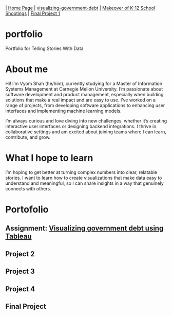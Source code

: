 | [Home Page](https://vyom555.github.io/portfolio/) | [visualizing-government-debt](https://vyom555.github.io/portfolio/dataviz2) | [Makeover of K-12 School Shootings](https://vyom555.github.io/portfolio/MakeoverMonday) | [Final Project 1](https://vyom555.github.io/portfolio/finalProject)

# portfolio
Portfolio for Telling Stories With Data 

# About me
Hi! I’m Vyom Shah (he/him), currently studying for a Master of Information Systems Management at Carnegie Mellon University. I’m passionate about software development and product management, especially when building solutions that make a real impact and are easy to use. I’ve worked on a range of projects, from developing software applications to enhancing user interfaces and implementing machine learning models.

I’m always curious and love diving into new challenges, whether it’s creating interactive user interfaces or designing backend integrations. I thrive in collaborative settings and am excited about joining teams where I can learn, contribute, and grow.

# What I hope to learn
I’m hoping to get better at turning complex numbers into clear, relatable stories. I want to learn how to create visualizations that make data easy to understand and meaningful, so I can share insights in a way that genuinely connects with others.

# Portofolio

## Assignment: [Visualizing government debt using Tableau](https://vyom555.github.io/portfolio/dataviz2)
## Project 2
## Project 3
## Project 4
## Final Project
